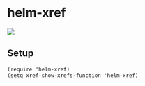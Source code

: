 helm-xref
============

![](https://raw.githubusercontent.com/brotzeitmacher/helm-xref/master/helm-xref.png)

## Setup

    (require 'helm-xref)
    (setq xref-show-xrefs-function 'helm-xref)
